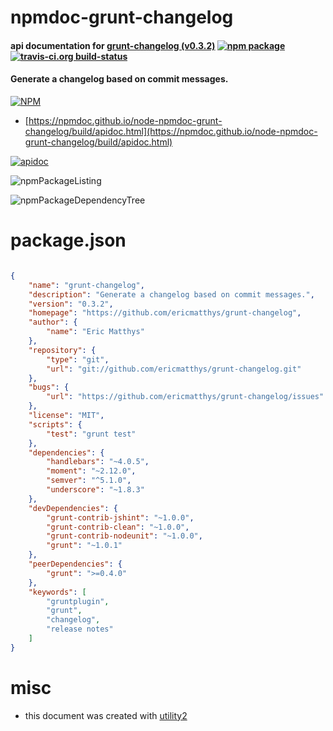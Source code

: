 # npmdoc-grunt-changelog

#### api documentation for  [grunt-changelog (v0.3.2)](https://github.com/ericmatthys/grunt-changelog)  [![npm package](https://img.shields.io/npm/v/npmdoc-grunt-changelog.svg?style=flat-square)](https://www.npmjs.org/package/npmdoc-grunt-changelog) [![travis-ci.org build-status](https://api.travis-ci.org/npmdoc/node-npmdoc-grunt-changelog.svg)](https://travis-ci.org/npmdoc/node-npmdoc-grunt-changelog)

#### Generate a changelog based on commit messages.

[![NPM](https://nodei.co/npm/grunt-changelog.png?downloads=true&downloadRank=true&stars=true)](https://www.npmjs.com/package/grunt-changelog)

- [https://npmdoc.github.io/node-npmdoc-grunt-changelog/build/apidoc.html](https://npmdoc.github.io/node-npmdoc-grunt-changelog/build/apidoc.html)

[![apidoc](https://npmdoc.github.io/node-npmdoc-grunt-changelog/build/screenCapture.buildCi.browser.%252Ftmp%252Fbuild%252Fapidoc.html.png)](https://npmdoc.github.io/node-npmdoc-grunt-changelog/build/apidoc.html)

![npmPackageListing](https://npmdoc.github.io/node-npmdoc-grunt-changelog/build/screenCapture.npmPackageListing.svg)

![npmPackageDependencyTree](https://npmdoc.github.io/node-npmdoc-grunt-changelog/build/screenCapture.npmPackageDependencyTree.svg)



# package.json

```json

{
    "name": "grunt-changelog",
    "description": "Generate a changelog based on commit messages.",
    "version": "0.3.2",
    "homepage": "https://github.com/ericmatthys/grunt-changelog",
    "author": {
        "name": "Eric Matthys"
    },
    "repository": {
        "type": "git",
        "url": "git://github.com/ericmatthys/grunt-changelog.git"
    },
    "bugs": {
        "url": "https://github.com/ericmatthys/grunt-changelog/issues"
    },
    "license": "MIT",
    "scripts": {
        "test": "grunt test"
    },
    "dependencies": {
        "handlebars": "~4.0.5",
        "moment": "~2.12.0",
        "semver": "^5.1.0",
        "underscore": "~1.8.3"
    },
    "devDependencies": {
        "grunt-contrib-jshint": "~1.0.0",
        "grunt-contrib-clean": "~1.0.0",
        "grunt-contrib-nodeunit": "~1.0.0",
        "grunt": "~1.0.1"
    },
    "peerDependencies": {
        "grunt": ">=0.4.0"
    },
    "keywords": [
        "gruntplugin",
        "grunt",
        "changelog",
        "release notes"
    ]
}
```



# misc
- this document was created with [utility2](https://github.com/kaizhu256/node-utility2)
